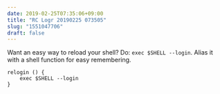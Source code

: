 ```yaml
---
date: 2019-02-25T07:35:06+09:00
title: "RC Logr 20190225 073505"
slug: "1551047706"
draft: false
---
```


Want an easy way to reload your shell? Do: `exec $SHELL --login`. Alias it with a shell function for easy remembering. 

```shell
relogin () {
	exec $SHELL --login
}
```
